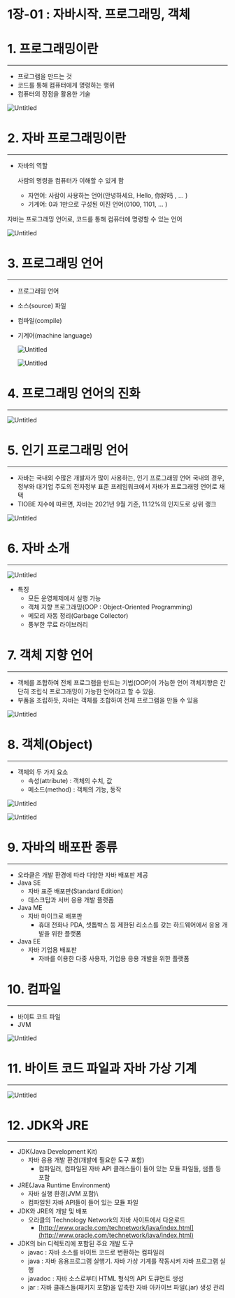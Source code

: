 # 1장-01 : 자바시작. 프로그래밍, 객체

# 1. 프로그래밍이란

---

- 프로그램을 만드는 것
- 코드를 통해 컴퓨터에게 명령하는 행위
- 컴퓨터의 장점을 활용한 기술

![Untitled](1%E1%84%8C%E1%85%A1%E1%86%BC-01%20%E1%84%8C%E1%85%A1%E1%84%87%E1%85%A1%E1%84%89%E1%85%B5%E1%84%8C%E1%85%A1%E1%86%A8%20%E1%84%91%E1%85%B3%E1%84%85%E1%85%A9%E1%84%80%E1%85%B3%E1%84%85%E1%85%A2%E1%84%86%E1%85%B5%E1%86%BC,%20%E1%84%80%E1%85%A2%E1%86%A8%E1%84%8E%E1%85%A6%20637675863768486bb79d15e4196e40c8/Untitled.png)

# 2. 자바 프로그래밍이란

---

- 자바의 역할
    
    사람의 명령을 컴퓨터가 이해할 수 있게 함
    
    - 자연어: 사람이 사용하는 언어(안녕하세요, Hello, 你好吗 , ... )
    - 기계어: 0과 1만으로 구성된 이진 언어(0100, 1101, ... )

자바는 프로그래밍 언어로, 코드를 통해 컴퓨터에 명령할 수 있는 언어

![Untitled](1%E1%84%8C%E1%85%A1%E1%86%BC-01%20%E1%84%8C%E1%85%A1%E1%84%87%E1%85%A1%E1%84%89%E1%85%B5%E1%84%8C%E1%85%A1%E1%86%A8%20%E1%84%91%E1%85%B3%E1%84%85%E1%85%A9%E1%84%80%E1%85%B3%E1%84%85%E1%85%A2%E1%84%86%E1%85%B5%E1%86%BC,%20%E1%84%80%E1%85%A2%E1%86%A8%E1%84%8E%E1%85%A6%20637675863768486bb79d15e4196e40c8/Untitled%201.png)

# 3. 프로그래밍 언어

---

- 프로그래밍 언어
- 소스(source) 파일
- 컴파일(compile)
- 기계어(machine language)
    
    ![Untitled](1%E1%84%8C%E1%85%A1%E1%86%BC-01%20%E1%84%8C%E1%85%A1%E1%84%87%E1%85%A1%E1%84%89%E1%85%B5%E1%84%8C%E1%85%A1%E1%86%A8%20%E1%84%91%E1%85%B3%E1%84%85%E1%85%A9%E1%84%80%E1%85%B3%E1%84%85%E1%85%A2%E1%84%86%E1%85%B5%E1%86%BC,%20%E1%84%80%E1%85%A2%E1%86%A8%E1%84%8E%E1%85%A6%20637675863768486bb79d15e4196e40c8/Untitled%202.png)
    
    ![Untitled](1%E1%84%8C%E1%85%A1%E1%86%BC-01%20%E1%84%8C%E1%85%A1%E1%84%87%E1%85%A1%E1%84%89%E1%85%B5%E1%84%8C%E1%85%A1%E1%86%A8%20%E1%84%91%E1%85%B3%E1%84%85%E1%85%A9%E1%84%80%E1%85%B3%E1%84%85%E1%85%A2%E1%84%86%E1%85%B5%E1%86%BC,%20%E1%84%80%E1%85%A2%E1%86%A8%E1%84%8E%E1%85%A6%20637675863768486bb79d15e4196e40c8/Untitled%203.png)
    

# 4. 프로그래밍 언어의 진화

---

![Untitled](1%E1%84%8C%E1%85%A1%E1%86%BC-01%20%E1%84%8C%E1%85%A1%E1%84%87%E1%85%A1%E1%84%89%E1%85%B5%E1%84%8C%E1%85%A1%E1%86%A8%20%E1%84%91%E1%85%B3%E1%84%85%E1%85%A9%E1%84%80%E1%85%B3%E1%84%85%E1%85%A2%E1%84%86%E1%85%B5%E1%86%BC,%20%E1%84%80%E1%85%A2%E1%86%A8%E1%84%8E%E1%85%A6%20637675863768486bb79d15e4196e40c8/Untitled%204.png)

# 5. 인기 프로그래밍 언어

---

- 자바는 국내외 수많은 개발자가 많이 사용하는, 인기 프로그래밍 언어 국내의 경우, 정부와 대기업 주도의 전자정부 표준 프레임워크에서 자바가 프로그래밍 언어로 채택
- TIOBE 지수에 따르면, 자바는 2021년 9월 기준, 11.12%의 인지도로 상위 랭크

![Untitled](1%E1%84%8C%E1%85%A1%E1%86%BC-01%20%E1%84%8C%E1%85%A1%E1%84%87%E1%85%A1%E1%84%89%E1%85%B5%E1%84%8C%E1%85%A1%E1%86%A8%20%E1%84%91%E1%85%B3%E1%84%85%E1%85%A9%E1%84%80%E1%85%B3%E1%84%85%E1%85%A2%E1%84%86%E1%85%B5%E1%86%BC,%20%E1%84%80%E1%85%A2%E1%86%A8%E1%84%8E%E1%85%A6%20637675863768486bb79d15e4196e40c8/Untitled%205.png)

# 6. 자바 소개

---

![Untitled](1%E1%84%8C%E1%85%A1%E1%86%BC-01%20%E1%84%8C%E1%85%A1%E1%84%87%E1%85%A1%E1%84%89%E1%85%B5%E1%84%8C%E1%85%A1%E1%86%A8%20%E1%84%91%E1%85%B3%E1%84%85%E1%85%A9%E1%84%80%E1%85%B3%E1%84%85%E1%85%A2%E1%84%86%E1%85%B5%E1%86%BC,%20%E1%84%80%E1%85%A2%E1%86%A8%E1%84%8E%E1%85%A6%20637675863768486bb79d15e4196e40c8/Untitled%206.png)

- 특징
    - 모든 운영체제에서 실행 가능
    - 객체 지향 프로그래밍(OOP : Object-Oriented Programming)
    - 메모리 자동 정리(Garbage Collector)
    - 풍부한 무료 라이브러리
    

# 7. 객체 지향 언어

---

- 객체를 조합하여 전체 프로그램을 만드는 기법(OOP)이 가능한 언어 객체지향은 간단히 조립식 프로그래밍이 가능한 언어라고 할 수 있음.
- 부품을 조립하듯, 자바는 객체를 조합하여 전체 프로그램을 만들 수 있음

![Untitled](1%E1%84%8C%E1%85%A1%E1%86%BC-01%20%E1%84%8C%E1%85%A1%E1%84%87%E1%85%A1%E1%84%89%E1%85%B5%E1%84%8C%E1%85%A1%E1%86%A8%20%E1%84%91%E1%85%B3%E1%84%85%E1%85%A9%E1%84%80%E1%85%B3%E1%84%85%E1%85%A2%E1%84%86%E1%85%B5%E1%86%BC,%20%E1%84%80%E1%85%A2%E1%86%A8%E1%84%8E%E1%85%A6%20637675863768486bb79d15e4196e40c8/Untitled%207.png)

# 8. 객체(Object)

---

- 객체의 두 가지 요소
    - 속성(attribute) : 객체의 수치, 값
    - 메소드(method) : 객체의 기능, 동작

![Untitled](1%E1%84%8C%E1%85%A1%E1%86%BC-01%20%E1%84%8C%E1%85%A1%E1%84%87%E1%85%A1%E1%84%89%E1%85%B5%E1%84%8C%E1%85%A1%E1%86%A8%20%E1%84%91%E1%85%B3%E1%84%85%E1%85%A9%E1%84%80%E1%85%B3%E1%84%85%E1%85%A2%E1%84%86%E1%85%B5%E1%86%BC,%20%E1%84%80%E1%85%A2%E1%86%A8%E1%84%8E%E1%85%A6%20637675863768486bb79d15e4196e40c8/Untitled%208.png)

![Untitled](1%E1%84%8C%E1%85%A1%E1%86%BC-01%20%E1%84%8C%E1%85%A1%E1%84%87%E1%85%A1%E1%84%89%E1%85%B5%E1%84%8C%E1%85%A1%E1%86%A8%20%E1%84%91%E1%85%B3%E1%84%85%E1%85%A9%E1%84%80%E1%85%B3%E1%84%85%E1%85%A2%E1%84%86%E1%85%B5%E1%86%BC,%20%E1%84%80%E1%85%A2%E1%86%A8%E1%84%8E%E1%85%A6%20637675863768486bb79d15e4196e40c8/Untitled%209.png)

# 9. 자바의 배포판 종류

---

- 오라클은 개발 환경에 따라 다양한 자바 배포판 제공
- Java SE
    - 자바 표준 배포판(Standard Edition)
    - 데스크탑과 서버 응용 개발 플랫폼
- Java ME
    - 자바 마이크로 배포판
        - 휴대 전화나 PDA, 셋톱박스 등 제한된 리소스를 갖는 하드웨어에서 응용 개발을 위한 플랫폼
- Java EE
    - 자바 기업용 배포판
        - 자바를 이용한 다중 사용자, 기업용 응용 개발을 위한 플랫폼

# 10. 컴파일

---

- 바이트 코드 파일
- JVM

![Untitled](1%E1%84%8C%E1%85%A1%E1%86%BC-01%20%E1%84%8C%E1%85%A1%E1%84%87%E1%85%A1%E1%84%89%E1%85%B5%E1%84%8C%E1%85%A1%E1%86%A8%20%E1%84%91%E1%85%B3%E1%84%85%E1%85%A9%E1%84%80%E1%85%B3%E1%84%85%E1%85%A2%E1%84%86%E1%85%B5%E1%86%BC,%20%E1%84%80%E1%85%A2%E1%86%A8%E1%84%8E%E1%85%A6%20637675863768486bb79d15e4196e40c8/Untitled%2010.png)

# 11. 바이트 코드 파일과 자바 가상 기계

---

![Untitled](1%E1%84%8C%E1%85%A1%E1%86%BC-01%20%E1%84%8C%E1%85%A1%E1%84%87%E1%85%A1%E1%84%89%E1%85%B5%E1%84%8C%E1%85%A1%E1%86%A8%20%E1%84%91%E1%85%B3%E1%84%85%E1%85%A9%E1%84%80%E1%85%B3%E1%84%85%E1%85%A2%E1%84%86%E1%85%B5%E1%86%BC,%20%E1%84%80%E1%85%A2%E1%86%A8%E1%84%8E%E1%85%A6%20637675863768486bb79d15e4196e40c8/Untitled%2011.png)

# 12. JDK와 JRE

---

- JDK(Java Development Kit)
    - 자바 응용 개발 환경(개발에 필요한 도구 포함)
        - 컴파일러, 컴파일된 자바 API 클래스들이 들어 있는 모듈 파일들, 샘플 등 포함
- JRE(Java Runtime Environment)
    - 자바 실행 환경(JVM 포함)\
    - 컴파일된 자바 API들이 들어 있는 모듈 파일
- JDK와 JRE의 개발 및 배포
    - 오라클의 Technology Network의 자바 사이트에서 다운로드
        - [http://www.oracle.com/technetwork/java/index.html](http://www.oracle.com/technetwork/java/index.html)
- JDK의 bin 디렉토리에 포함된 주요 개발 도구
    - javac : 자바 소스를 바이트 코드로 변환하는 컴파일러
    - java : 자바 응용프로그램 실행기. 자바 가상 기계를 작동시켜 자바 프로그램 실행
    - javadoc : 자바 소스로부터 HTML 형식의 API 도큐먼트 생성
    - jar : 자바 클래스들(패키지 포함)을 압축한 자바 아카이브 파일(.jar) 생성 관리